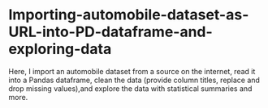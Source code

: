 # Importing-automobile-dataset-as-URL-into-PD-dataframe-and-exploring-data
Here, I import an automobile dataset from a source on the internet, read it into a Pandas dataframe, clean the data (provide column titles, replace and drop missing values),and explore the data with statistical summaries and more.
